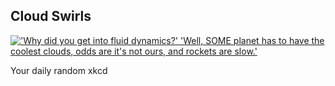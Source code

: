 ## Cloud Swirls
[!['Why did you get into fluid dynamics?' 'Well, SOME planet has to have the coolest clouds, odds are it's not ours, and rockets are slow.'](https://imgs.xkcd.com/comics/cloud_swirls.png)](https://xkcd.com/2664/ "'Why did you get into fluid dynamics?' 'Well, SOME planet has to have the coolest clouds, odds are it's not ours, and rockets are slow.'")

Your daily random xkcd

